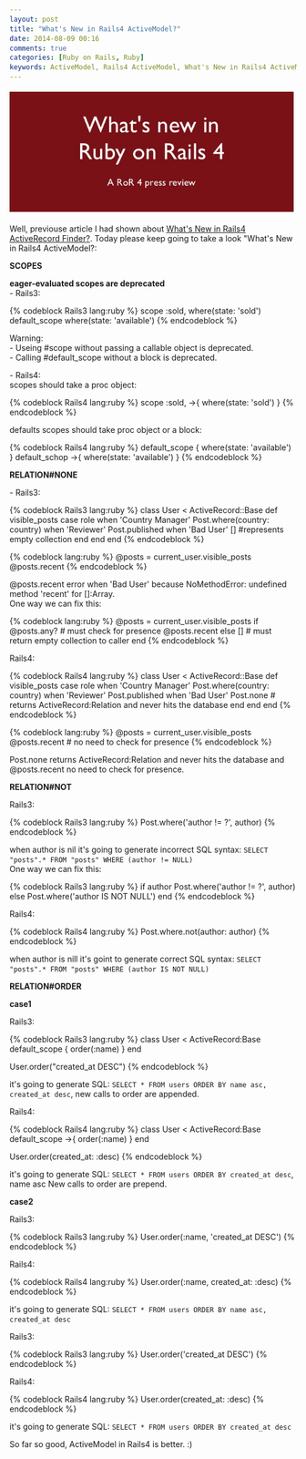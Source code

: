 ```yaml
---
layout: post
title: "What's New in Rails4 ActiveModel?"
date: 2014-08-09 00:16
comments: true
categories: [Ruby on Rails, Ruby]
keywords: ActiveModel, Rails4 ActiveModel, What's New in Rails4 ActiveModel?, What's New in Rails4?
---
```


<p>
  <img src="/images/what_is_new_in_rails4.png" width="500" />
</p>

<p>
  Well, previouse article I had shown about <a href="http://geekhmer.github.io/blog/2014/08/05/good-rails3-activerecord-finder-vs-very-good-rails4-activerecord-finder/">What's New in Rails4 ActiveRecord Finder?</a>.
  Today please keep going to take a look "What's New in Rails4 ActiveModel?:
</p>

<p>
  <strong>SCOPES</strong><br/>
</p>
<p>
  <strong>eager-evaluated scopes are deprecated</strong><br/>
  - Rails3:
</p>

{% codeblock Rails3 lang:ruby %}
scope :sold, where(state: 'sold')
default_scope where(state: 'available')
{% endcodeblock %}

<p>
  Warning:<br/>
  - Useing #scope without passing a callable object is deprecated.<br/>
  - Calling #default_scope without a block is deprecated.
</p>

<p>
  - Rails4:<br/>
   scopes should take a proc object:
</p>

{% codeblock Rails4 lang:ruby %}
scope :sold, ->{ where(state: 'sold') }
{% endcodeblock %}

<p>
  defaults scopes should take proc object or a block:
</p>

{% codeblock Rails4 lang:ruby %}
default_scope { where(state: 'available') }
default_schop ->{ where(state: 'available') }
{% endcodeblock %}

<p>
  <strong>RELATION#NONE</strong><br/>
</p>

<p>
  - Rails3:
</p>

{% codeblock Rails3 lang:ruby %}
class User < ActiveRecord::Base
  def visible_posts 
    case role
    when 'Country Manager'
      Post.where(country: country)
    when 'Reviewer'
      Post.published
    when 'Bad User'
      [] #represents empty collection
    end
  end
end
{% endcodeblock %}

{% codeblock lang:ruby %}
  @posts = current_user.visible_posts
  @posts.recent
{% endcodeblock %}

<p>
  @posts.recent error when 'Bad User' because NoMethodError: undefined method 'recent' for []:Array.<br/>
  One way we can fix this:
</p>

{% codeblock lang:ruby %}
@posts = current_user.visible_posts
if @posts.any? # must check for presence
  @posts.recent
else
  [] # must return empty collection to caller
end
{% endcodeblock %}

<p>
  Rails4:
</p>

{% codeblock Rails4 lang:ruby %}
class User < ActiveRecord::Base
  def visible_posts
    case role
    when 'Country Manager'
      Post.where(country: country)
    when 'Reviewer'
      Post.published
    when 'Bad User'
      Post.none # returns ActiveRecord:Relation and never hits the database
    end
  end
end
{% endcodeblock %}

{% codeblock lang:ruby %}
@posts = current_user.visible_posts
@posts.recent # no need to check for presence
{% endcodeblock %}

<p>
Post.none returns ActiveRecord:Relation and never hits the database and @posts.recent no need to check for presence.
</p>

<p>
  <strong>RELATION#NOT</strong>
</p>

<p>
  Rails3: 
</p>

{% codeblock Rails3 lang:ruby %}
Post.where('author != ?', author)
{% endcodeblock %}

<p>
  when author is nil it's going to generate incorrect SQL syntax: <code>SELECT "posts".* FROM "posts" WHERE (author != NULL)</code><br/>
  One way we can fix this:
</p>

{% codeblock Rails3 lang:ruby %}
if author
  Post.where('author != ?', author)
else
  Post.where('author IS NOT NULL')
end
{% endcodeblock %}

<p>
  Rails4: 
</p>

{% codeblock Rails4 lang:ruby %}
Post.where.not(author: author)
{% endcodeblock %}

<p>
  when author is nill it's goint to generate correct SQL syntax: <code>SELECT "posts".* FROM "posts" WHERE (author IS NOT NULL)</code>
</p>

<p>
  <strong>RELATION#ORDER</strong>
</p>

<p>
  <strong>case1</strong>
</p>

<p>
  Rails3:
</p>

{% codeblock Rails3 lang:ruby %}
class User < ActiveRecord:Base
  default_scope { order(:name) }
end

User.order("created_at DESC")
{% endcodeblock %}

<p>
  it's going to generate SQL: <code>SELECT * FROM users ORDER BY name asc, created_at desc</code>, new calls to order are appended.
</p>

<p>
  Rails4:
</p>

{% codeblock Rails4 lang:ruby %}
class User < ActiveRecord:Base
  default_scope ->{ order(:name) }
end

User.order(created_at: :desc)
{% endcodeblock %}

<p>
  it's going to generate SQL: <code>SELECT * FROM users ORDER BY created_at desc</code>, name asc New calls to order are prepend.
</p>

<p>
  <strong>case2</strong>
</p>

<p>
  Rails3:
</p>

{% codeblock Rails3 lang:ruby %}
User.order(:name, 'created_at DESC')
{% endcodeblock %}

<p>
  Rails4:
</p>

{% codeblock Rails4 lang:ruby %}
User.order(:name, created_at: :desc)
{% endcodeblock %}

<p>
it's going to generate SQL: <code>SELECT * FROM users ORDER BY name asc, created_at desc</code>
</p>

<p>
  Rails3:
</p>

{% codeblock Rails3 lang:ruby %}
User.order('created_at DESC')
{% endcodeblock %}

<p>
  Rails4:
</p>

{% codeblock Rails4 lang:ruby %}
User.order(created_at: :desc)
{% endcodeblock %}

<p>
it's going to generate SQL: <code>SELECT * FROM users ORDER BY created_at desc</code>
</p>

<p>
  So far so good, ActiveModel in Rails4 is better. :)
</p>